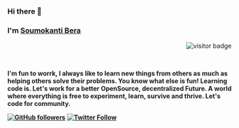 ### Hi there 👋
### I'm [Soumokanti Bera](https://www.github.com/Soumokanti123) 
<p align="right"><img src="https://visitor-badge.laobi.icu/badge?page_id=Soumokanti123" alt="visitor badge"/></p>
 <br><strong> 
 
I'm fun to worrk, I always like to learn new things from others as much as helping others solve their problems. You know what else is fun! Learning code is. Let's work for a better OpenSource, decentralized Future. A world where everything is free to experiment, learn, survive and thrive. Let's code for community. <strong></br>
 
 [![GitHub followers](https://img.shields.io/github/followers/Soumokanti123?style=social)](https://www.github.com/Soumokanti123)
[![Twitter Follow](https://img.shields.io/twitter/follow/@SoumokantiB?style=social)](https://www.twitter.com/@SoumokaniB)
